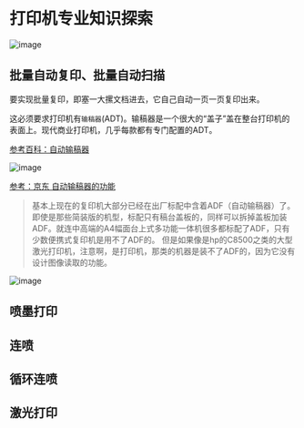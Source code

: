 # 打印机专业知识探索

![image](https://user-images.githubusercontent.com/14041622/48858968-cc97b700-edf7-11e8-8f72-bb2e96e6f49e.png)


## 批量自动复印、批量自动扫描

要实现批量复印，即塞一大摞文档进去，它自己自动一页一页复印出来。

这必须要求打印机有`输稿器`(ADT)。输稿器是一个很大的“盖子”盖在整台打印机的表面上。现代商业打印机，几乎每款都有专门配置的ADT。

[参考百科：自动输稿器](https://baike.baidu.com/item/%E8%87%AA%E5%8A%A8%E8%BE%93%E7%A8%BF%E5%99%A8/3357871)

![image](https://user-images.githubusercontent.com/14041622/48858949-bc7fd780-edf7-11e8-89fe-faf325634c33.png)


[参考：京东 自动输稿器的功能](https://www.jd.com/phb/zhishi/b6a75d57a094720e.html)

> 基本上现在的复印机大部分已经在出厂标配中含着ADF（自动输稿器）了。即使是那些简装版的机型，标配只有稿台盖板的，同样可以拆掉盖板加装ADF。就连中高端的A4幅面台上式多功能一体机很多都标配了ADF，只有少数便携式复印机是用不了ADF的。
但是如果像是hp的C8500之类的大型激光打印机，注意啊，是打印机，那类的机器是装不了ADF的，因为它没有设计图像读取的功能。

![image](https://user-images.githubusercontent.com/14041622/48859023-eb964900-edf7-11e8-9a3b-5bd533da2384.png)


## 喷墨打印


## 连喷


## 循环连喷


## 激光打印

